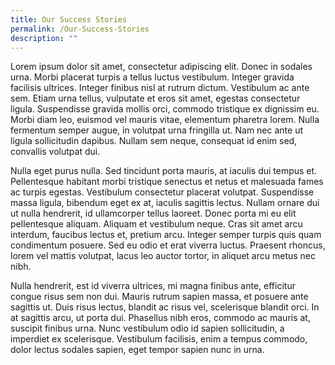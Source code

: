 ```yaml
---
title: Our Success Stories
permalink: /Our-Success-Stories
description: ""
---
```



Lorem ipsum dolor sit amet, consectetur adipiscing elit. Donec in sodales urna. Morbi placerat turpis a tellus luctus vestibulum. Integer gravida facilisis ultrices. Integer finibus nisl at rutrum dictum. Vestibulum ac ante sem. Etiam urna tellus, vulputate et eros sit amet, egestas consectetur ligula. Suspendisse gravida mollis orci, commodo tristique ex dignissim eu. Morbi diam leo, euismod vel mauris vitae, elementum pharetra lorem. Nulla fermentum semper augue, in volutpat urna fringilla ut. Nam nec ante ut ligula sollicitudin dapibus. Nullam sem neque, consequat id enim sed, convallis volutpat dui.

Nulla eget purus nulla. Sed tincidunt porta mauris, at iaculis dui tempus et. Pellentesque habitant morbi tristique senectus et netus et malesuada fames ac turpis egestas. Vestibulum consectetur placerat volutpat. Suspendisse massa ligula, bibendum eget ex at, iaculis sagittis lectus. Nullam ornare dui ut nulla hendrerit, id ullamcorper tellus laoreet. Donec porta mi eu elit pellentesque aliquam. Aliquam et vestibulum neque. Cras sit amet arcu interdum, faucibus lectus et, pretium arcu. Integer semper turpis quis quam condimentum posuere. Sed eu odio et erat viverra luctus. Praesent rhoncus, lorem vel mattis volutpat, lacus leo auctor tortor, in aliquet arcu metus nec nibh.

Nulla hendrerit, est id viverra ultrices, mi magna finibus ante, efficitur congue risus sem non dui. Mauris rutrum sapien massa, et posuere ante sagittis ut. Duis risus lectus, blandit ac risus vel, scelerisque blandit orci. In at sagittis arcu, ut porta dui. Phasellus nibh eros, commodo ac mauris at, suscipit finibus urna. Nunc vestibulum odio id sapien sollicitudin, a imperdiet ex scelerisque. Vestibulum facilisis, enim a tempus commodo, dolor lectus sodales sapien, eget tempor sapien nunc in urna.
